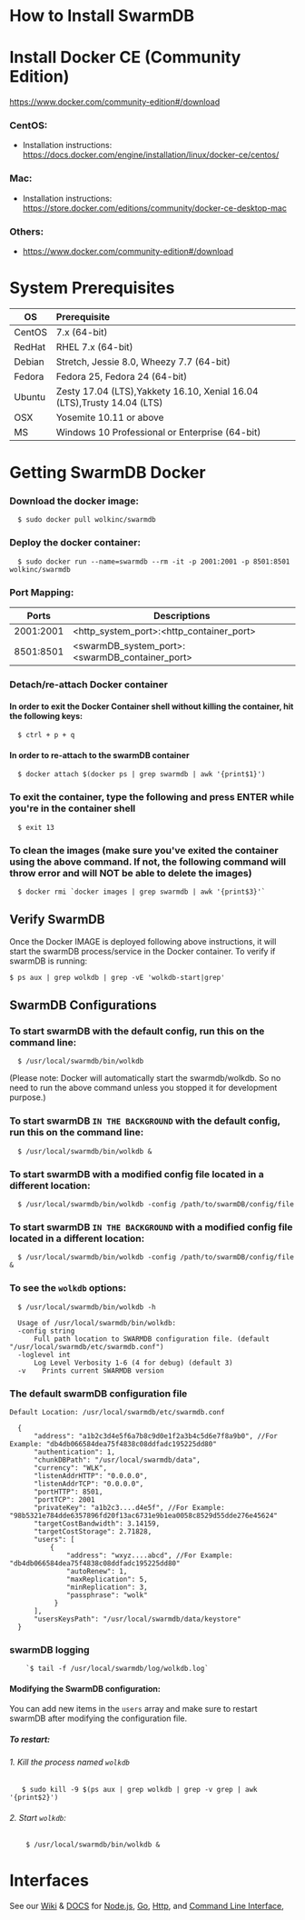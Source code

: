 


# How to Install SwarmDB

# Install Docker CE (Community Edition)
https://www.docker.com/community-edition#/download

### CentOS:
  - Installation instructions: https://docs.docker.com/engine/installation/linux/docker-ce/centos/

### Mac:
  - Installation instructions: https://store.docker.com/editions/community/docker-ce-desktop-mac

### Others:
  - https://www.docker.com/community-edition#/download
  
# System Prerequisites

|OS| Prerequisite |
|--|:--|
|CentOS|7.x (64-bit)|
|RedHat|RHEL 7.x (64-bit)|
|Debian|Stretch, Jessie 8.0, Wheezy 7.7 (64-bit)|
|Fedora|Fedora 25, Fedora 24 (64-bit)|
|Ubuntu|Zesty 17.04 (LTS),Yakkety 16.10, Xenial 16.04 (LTS),Trusty 14.04 (LTS)|
|OSX|Yosemite 10.11 or above|
|MS|Windows 10 Professional or Enterprise (64-bit)|

# Getting SwarmDB Docker

### Download the docker image:

      $ sudo docker pull wolkinc/swarmdb

### Deploy the docker container:

      $ sudo docker run --name=swarmdb --rm -it -p 2001:2001 -p 8501:8501 wolkinc/swarmdb

### Port Mapping:

| Ports | Descriptions |
|--|--|
| 2001:2001 | <http_system_port>:<http_container_port> |
| 8501:8501 | <swarmDB_system_port>:<swarmDB_container_port> |

### Detach/re-attach Docker container

#### In order to exit the Docker Container shell without killing the container, hit the following keys:
      $ ctrl + p + q

#### In order to re-attach to the swarmDB container
      $ docker attach $(docker ps | grep swarmdb | awk '{print$1}')

### To exit the container, type the following and press ENTER while you're in the container shell
      $ exit 13

### To clean the images (make sure you've exited the container using the above command. If not, the following command will throw error and will NOT be able to delete the images)
      $ docker rmi `docker images | grep swarmdb | awk '{print$3}'`

## Verify SwarmDB

Once the Docker IMAGE is deployed following above instructions, it will start the swarmDB process/service in the Docker container. To verify if swarmDB is running:

    $ ps aux | grep wolkdb | grep -vE 'wolkdb-start|grep'

## SwarmDB Configurations 

### To start swarmDB with the default config, run this on the command line:

      $ /usr/local/swarmdb/bin/wolkdb 
 
(Please note: Docker will automatically start the swarmdb/wolkdb. So no need to run the above command unless you stopped it for development purpose.)

### To start swarmDB `IN THE BACKGROUND` with the default config, run this on the command line:

      $ /usr/local/swarmdb/bin/wolkdb &
      
### To start swarmDB with a modified config file located in a different location:
        
      $ /usr/local/swarmdb/bin/wolkdb -config /path/to/swarmDB/config/file


### To start swarmDB `IN THE BACKGROUND` with a modified config file located in a different location:
        
      $ /usr/local/swarmdb/bin/wolkdb -config /path/to/swarmDB/config/file &
      
### To see the `wolkdb` options:
      
      $ /usr/local/swarmdb/bin/wolkdb -h

      Usage of /usr/local/swarmdb/bin/wolkdb:
      -config string
    	  Full path location to SWARMDB configuration file. (default "/usr/local/swarmdb/etc/swarmdb.conf")
      -loglevel int
    	  Log Level Verbosity 1-6 (4 for debug) (default 3)
      -v	Prints current SWARMDB version

### The default swarmDB configuration file
`Default Location: /usr/local/swarmdb/etc/swarmdb.conf`

      {
          "address": "a1b2c3d4e5f6a7b8c9d0e1f2a3b4c5d6e7f8a9b0", //For Example: "db4db066584dea75f4838c08ddfadc195225dd80"
          "authentication": 1,
          "chunkDBPath": "/usr/local/swarmdb/data",
          "currency": "WLK",
          "listenAddrHTTP": "0.0.0.0",
          "listenAddrTCP": "0.0.0.0",
          "portHTTP": 8501,
          "portTCP": 2001
          "privateKey": "a1b2c3....d4e5f", //For Example: "98b5321e784dde6357896fd20f13ac6731e9b1ea0058c8529d55dde276e45624"
          "targetCostBandwidth": 3.14159,
          "targetCostStorage": 2.71828,
          "users": [
              {
                  "address": "wxyz....abcd", //For Example: "db4db066584dea75f4838c08ddfadc195225dd80"
                  "autoRenew": 1,
                  "maxReplication": 5,
                  "minReplication": 3,
                  "passphrase": "wolk"
               }
          ],
          "usersKeysPath": "/usr/local/swarmdb/data/keystore"
      }
      
### swarmDB logging
        `$ tail -f /usr/local/swarmdb/log/wolkdb.log`

#### Modifying the SwarmDB configuration:
You can add new items in the `users` array and make sure to restart swarmDB after modifying the configuration file.

##### To restart:
###### 1. Kill the process named `wolkdb` 
       $ sudo kill -9 $(ps aux | grep wolkdb | grep -v grep | awk '{print$2}')
      
###### 2. Start `wolkdb`:
        $ /usr/local/swarmdb/bin/wolkdb &
      

#  Interfaces
See our [Wiki](https://github.com/wolktoken/swarm.wolk.com/wiki) & [DOCS](https://docs.wolk.com/) for [Node.js](https://docs.wolk.com/?javascript#), [Go](https://docs.wolk.com/?go#), [Http](https://docs.wolk.com/?plaintext#), and [Command Line Interface](https://docs.wolk.com/?javascript#),


